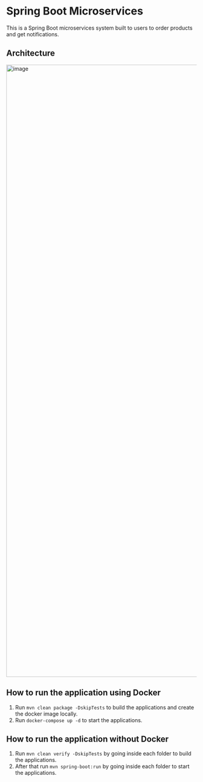 # Spring Boot Microservices
This is a Spring Boot microservices system built to users to order products and get notifications.
## Architecture
<img width="1621" alt="image" src="https://github.com/bl-liu6/Ordering-Microservice-System/assets/111820499/e286b67e-bc78-4a54-9a6c-b3f457dce489">

## How to run the application using Docker

1. Run `mvn clean package -DskipTests` to build the applications and create the docker image locally.
2. Run `docker-compose up -d` to start the applications.

## How to run the application without Docker

1. Run `mvn clean verify -DskipTests` by going inside each folder to build the applications.
2. After that run `mvn spring-boot:run` by going inside each folder to start the applications.


